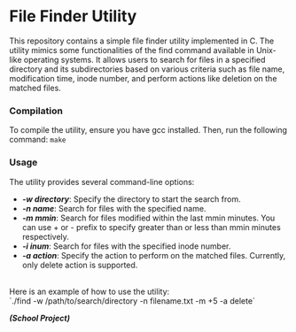# File Finder Utility
This repository contains a simple file finder utility implemented in C. The utility mimics some functionalities of the find command available in Unix-like operating systems. It allows users to search for files in a specified directory and its subdirectories based on various criteria such as file name, modification time, inode number, and perform actions like deletion on the matched files.

### Compilation
To compile the utility, ensure you have gcc installed. Then, run the following command: `make`

### Usage
The utility provides several command-line options:
- ***-w directory***: Specify the directory to start the search from.
- ***-n name***: Search for files with the specified name.
- ***-m mmin***: Search for files modified within the last mmin minutes. You can use + or - prefix to specify greater than or less than mmin minutes respectively.
- ***-i inum***: Search for files with the specified inode number.
- ***-a action***: Specify the action to perform on the matched files. Currently, only delete action is supported.
<br>
Here is an example of how to use the utility:
<br>
`./find -w /path/to/search/directory -n filename.txt -m +5 -a delete`
<br>

***(School Project)***

